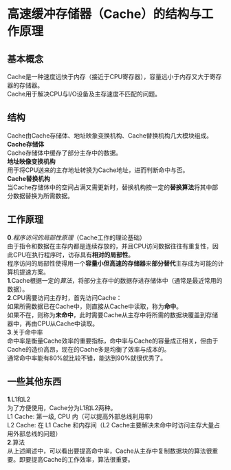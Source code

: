 # 高速缓冲存储器（Cache）的结构与工作原理
## 基本概念
Cache是一种速度远快于内存（接近于CPU寄存器），容量远小于内存又大于寄存器的存储器。  
Cache用于解决CPU与I/O设备及主存速度不匹配的问题。  
## 结构
Cache由Cache存储体、地址映象变换机构、Cache替换机构几大模块组成。  
**Cache存储体**  
Cache存储体中缓存了部分主存中的数据。  
**地址映像变换机构**  
用于将CPU送来的主存地址转换为Cache地址，进而判断命中与否。  
**Cache替换机构**  
当Cache存储体中的空间占满又需更新时，替换机构按一定的**替换算法**将其中部分数据替换为所需数据。  
## 工作原理
**0**.*程序访问的局部性原理*（Cache工作的理论基础）  
  由于指令和数据在主存内都是连续存放的，并且CPU访问数据往往有重复性，因此CPU在执行程序时，访存具有**相对的局部性**。  
  程序访问的局部性使得用一个**容量小但高速的存储器**来**部分替代**主存成为可能的计算机提速方案。  
**1**.Cache根据一定的*算法*，将部分主存中的数据存进存储体中（通常是最近常用的数据）。  
**2**.CPU需要访问主存时，首先访问Cache：  
  如果所需数据已在Cache中，则直接从Cache中读取，称为**命中**。  
  如果不在，则称为**未命中**，此时需要Cache从主存中将所需的数据块覆盖到存储器中，再由CPU从Cache中读取。   
**3**.关于命中率  
  命中率是衡量Cache效率的重要指标，命中率与Cache的容量成正相关，但由于Cache的造价高昂，现在的Cache多是均衡了效率与成本的。  
  通常命中率能有80%就比较不错，能达到90%就很优秀了。  
## 一些其他东西
**1**.L1和L2  
  为了方便使用，Cache分为L1和L2两种。  
  L1 Cache: 第一级, CPU 内（可以提高外部总线利用率）  
  L2 Cache: 在 L1 Cache 和内存间（L2 Cache主要解决未命中时访问主存大量占用外部总线的问题）  
**2**.算法  
从上述阐述中，可以看出要提高命中率，Cache从主存中复制数据块的算法很重要。即要提高Cache的工作效率，算法很重要。
